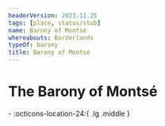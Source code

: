 ```yaml
---
headerVersion: 2023.11.25
tags: [place, status/stub]
name: Barony of Montsé
whereabouts: Borderlands
typeOf: barony
title: Barony of Montsé
---
```

# The Barony of Montsé
<div class="grid cards ext-narrow-margin ext-one-column" markdown>
-    :octicons-location-24:{ .lg .middle }   
</div>



